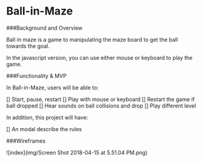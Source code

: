 # Ball-in-Maze

###Background and Overview

Ball in maze is a game to manipulating the maze board to get the ball towards the goal.

In the javascript version, you can use either mouse or keyboard to play the game.

###Functionality & MVP

In Ball-in-Maze, users will be able to:

[] Start, pause, restart
[] Play with mouse or keyboard
[] Restart the game if ball dropped
[] Hear sounds on ball collisions and drop
[] Play different level

In addition, this project will have:

[] An modal describe the rules

###Wireframes

![index](img/Screen Shot 2018-04-15 at 5.51.04 PM.png)
